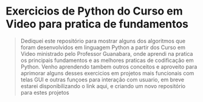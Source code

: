 # Exercicios de Python do Curso em Video para pratica de fundamentos

> Dediquei este repositório para mostrar alguns dos algoritmos que foram desenvolvidos em linguagem Python a partir dos Curso em Video ministrado pelo Professor Guanabara, onde aprendi na pratica os principais fundamentos e as melhores praticas de codificação em Python.
> Venho aprendendo tambem outros conceitos e aproveito para aprimorar alguns desses exercicios em projetos mais funcionais com telas GUI e outras funçoes para interação com usuario, em breve estarei disponibilizando o link aqui, e criando um novo repositório para estes projetos
